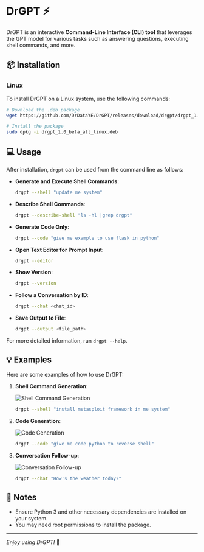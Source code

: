 # DrGPT :zap:

DrGPT is an interactive **Command-Line Interface (CLI) tool** that leverages the GPT model for various tasks such as answering questions, executing shell commands, and more.

## :package: Installation

### Linux

To install DrGPT on a Linux system, use the following commands:

```bash
# Download the .deb package
wget https://github.com/DrDataYE/DrGPT/releases/download/drgpt/drgpt_1.0_beta_all_linux.deb

# Install the package
sudo dpkg -i drgpt_1.0_beta_all_linux.deb
```

## :computer: Usage

After installation, `drgpt` can be used from the command line as follows:

- **Generate and Execute Shell Commands**:
  ```bash
  drgpt --shell "update me system"
  ```

- **Describe Shell Commands**:
  ```bash
  drgpt --describe-shell "ls -hl |grep drgpt"
  ```

- **Generate Code Only**:
  ```bash
  drgpt --code "give me example to use flask in python"
  ```

- **Open Text Editor for Prompt Input**:
  ```bash
  drgpt --editor
  ```

- **Show Version**:
  ```bash
  drgpt --version
  ```

- **Follow a Conversation by ID**:
  ```bash
  drgpt --chat <chat_id>
  ```

- **Save Output to File**:
  ```bash
  drgpt --output <file_path>
  ```

For more detailed information, run `drgpt --help`.

## :bulb: Examples

Here are some examples of how to use DrGPT:

1. **Shell Command Generation**:

   ![Shell Command Generation](images/shell_command_example.png)

   ```bash
   drgpt --shell "install metasploit framework in me system"
   ```

2. **Code Generation**:

   ![Code Generation](images/code_generation_example.png)

   ```bash
   drgpt --code "give me code python to reverse shell"
   ```

3. **Conversation Follow-up**:

   ![Conversation Follow-up](images/conversation_followup.png)

   ```bash
   drgpt --chat "How's the weather today?"
   ```

## :memo: Notes

- Ensure Python 3 and other necessary dependencies are installed on your system.
- You may need root permissions to install the package.

---

*Enjoy using DrGPT!* :rocket:
